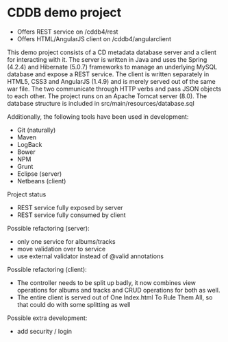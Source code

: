 # CDDB demo project

- Offers REST service on /cddb4/rest
- Offers HTML/AngularJS client on /cddb4/angularclient

This demo project consists of a CD metadata database server and a client for interacting with it. The server is written in Java and uses the Spring (4.2.4) and Hibernate (5.0.7) frameworks to manage an underlying MySQL database and expose a REST service. The client is written separately in HTML5, CSS3 and AngularJS (1.4.9) and is merely served out of the same war file. The two communicate through HTTP verbs and pass JSON objects to each other. The project runs on an Apache Tomcat server (8.0). The database structure is included in src/main/resources/database.sql

Additionally, the following tools have been used in development:
- Git (naturally)
- Maven
- LogBack
- Bower
- NPM
- Grunt
- Eclipse (server)
- Netbeans (client)

Project status
- REST service fully exposed by server
- REST service fully consumed by client

Possible refactoring (server):
- only one service for albums/tracks
- move validation over to service
- use external validator instead of @valid annotations

Possible refactoring (client):
- The controller needs to be split up badly, it now combines view operations for albums and tracks and CRUD operations for both as well.
- The entire client is served out of One Index.html To Rule Them All, so that could do with some splitting as well

Possible extra development:
- add security / login




